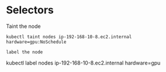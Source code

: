 # Selectors

Taint the node
```
kubectl taint nodes ip-192-168-10-8.ec2.internal   hardware=gpu:NoSchedule

label the node

```
kubectl label nodes ip-192-168-10-8.ec2.internal hardware=gpu



